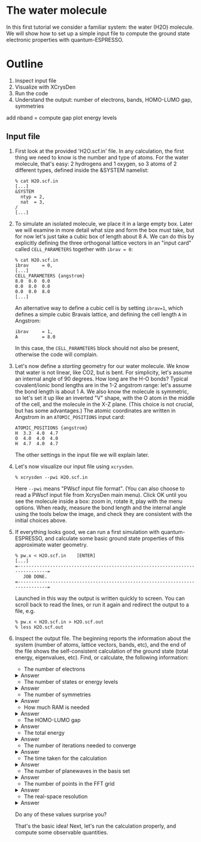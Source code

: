 # The water molecule

In this first tutorial we consider a familiar system: the water (H2O) molecule.
We will show how to set up a simple input file to compute the ground state electronic properties with quantum-ESPRESSO.

# Outline
  1. Inspect input file
  2. Visualize with XCrysDen
  3. Run the code
  4. Understand the output: number of electrons, bands, HOMO-LUMO gap, symmetries

add nband = compute gap
plot energy levels

## Input file

  1. First look at the provided 'H2O.scf.in' file. 
     In any calculation, the first thing we need to know is the number and type of atoms. 
     For the water molecule, that's easy: 2 hydrogens and 1 oxygen, so 3 atoms of 2 different types, 
     defined inside the &SYSTEM namelist:
     ```
     % cat H2O.scf.in
     [...]
     &SYSTEM
       ntyp = 2,
       nat  = 3,
     /
     [...]
     ```
  2. To simulate an isolated molecule, we place it in a large empty box. Later we will examine in more detail what size and form the box must take, but for now let's just take a cubic box of length about 8 A. We can do this by explicitly defining the three  orthogonal lattice vectors in an "input card" called `CELL_PARAMETERS` together with `ibrav = 0`:
     ```
     % cat H2O.scf.in
     ibrav     = 0,
     [...]
     CELL_PARAMETERS {angstrom}
     8.0  0.0  0.0
     0.0  8.0  0.0
     0.0  0.0  8.0
     [...]
     ```
     An alternative way to define a cubic cell is by setting `ibrav=1`, which defines a simple cubic Bravais lattice, and defining the cell length `A` in Angstrom:
     ```
     ibrav     = 1,
     A         = 8.0
     ```
     In this case, the `CELL_PARAMETERS` block should not also be present, otherwise the code will complain.

  3. Let's now define a *starting* geometry for our water molecule. 
     We know that water is not linear, like CO2, but is bent. For simplicity, let's assume an internal angle of 90 degrees.
     How long are the H-O bonds? Typical covalent/ionic bond lengths are in the 1-2 angstrom range: let's assume the bond length is about 1 A.
     We also know the molecule is symmetric, so let's set it up like an inverted "V" shape, with the O atom in the middle of the cell, and the molecule in the X-Z plane. (This choice is not crucial, but has some advantages.)
     The atomic coordinates are written in Angstrom in an `ATOMIC_POSITIONS` input card:
     ```
     ATOMIC_POSITIONS {angstrom}
     H  3.3  4.0  4.7    
     O  4.0  4.0  4.0    
     H  4.7  4.0  4.7  
     ```
     The other settings in the input file we will explain later. 

  4. Let's now visualize our input file using `xcrysden`.
     ```
     % xcrysden --pwi H2O.scf.in
     ```
     Here `--pwi` means "PWscf input file format". (You can also choose to read a PWscf input file from XcrysDen main menu).
     Click OK until you see the molecule inside a box: zoom in, rotate it, play with the menu options. 
     When ready, measure the bond length and the internal angle using the tools below the image, and check they are consistent with the initial choices above.

  5. If everything looks good, we can run a first simulation with quantum-ESPRESSO, and calculate some basic ground state properties of this approximate water geometry.
     ```
     % pw.x < H2O.scf.in    [ENTER]
     [...]
     =------------------------------------------------------------------------------=
        JOB DONE.
     =------------------------------------------------------------------------------=
     ```
     Launched in this way the output is written quickly to screen. You can scroll back to read the lines, or run it again and redirect the output to a file, e.g.
     ```
     % pw.x < H2O.scf.in > H2O.scf.out
     % less H2O.scf.out
     ```
  6. Inspect the output file. The beginning reports the information about the system (number of atoms, lattice vectors, bands, etc), and the end of the file shows the self-consistent calculation of the ground state (total energy, eigenvalues, etc). 
     Find, or calculate, the following information:

     * The number of electrons
     <details>
     <summary>Answer</summary>
     There are 8 electrons in our system. This is a little surprising, because O has 8 electrons in total, and H has 1, so we might expect 10 electrons. However, the 1s2 electrons in the O atom are accounted for in the pseudopotential, and we only consider the valence electrons (6 for O, and 1 for each H)
     </details>
     
     * The number of states or energy levels
     <details>
     <summary>Answer</summary>
     This is reported as the number of Kohn-Sham states: 6, and was defined in the input file (nbnd=6). 
     The default value for an insulator is nelec/2=number of occupied states (here, 4).
      </details>
      
     * The number of symmetries  
     <details>
     <summary>Answer</summary>
     The water molecule has four symmetry elements: the identity _E_, a twofold rotation axis C_2, and two vertical reflection planes sigma_{v}(xz) and sigma_{v}(yz). 
     These elements correspond to the four symmetry operations of the molecule, which define its C_{2v} point group. 
     </details>
     
     * How much RAM is needed
     <details>
     <summary>Answer</summary>
     `Estimated max dynamical RAM per process >      50.83 MB`
     </details>
     
     * The HOMO-LUMO gap
     <details>
     <summary>Answer</summary>
     `highest occupied, lowest unoccupied level (ev):    -6.9983   -1.0880`
     Thus the gap is 5.81eV. For comparison, the experimental value is 6.3eV.
     </details>
     
     * The total energy
     <details>
     <summary>Answer</summary>
     `!    total energy              =     -34.04117898 Ry`
     Note that it's easy to search for the final total energy value using grep:
     `% grep ! H2O.scf.out`
     Note that total energies are given in Rydberg atomic units: 1 Ry = 13.6057eV = 0.5 Ha
     </details>
     
     * The number of iterations needed to converge
     <details>
     <summary>Answer</summary>
     The self-consistent field (SCF) loop took 6 iterations to converge. You can track its progress towards convergence by grepping the total energy and its error (precision) at each iteration:
     ```
     % grep "total energy" H2O.scf.out
     % grep scf H2O.scf.out
     ```
     </details>
     
     * The time taken for the calculation
     <details>
     <summary>Answer</summary>
     `PWSCF        :      0.68s CPU      0.75s WALL`
     There are two times reported. The CPU time is the calculation time, and can change with the number of processors. The WALL time, is the "Wall clock" time and is the total run time, including time taken reading and writing to disk. You can also deduce it from the start and end times of the calculation:
     ```
     0_start % grep -e "starts on" -e "terminated on" pw.out     
     Program PWSCF v.6.7MaX starts on 29Oct2025 at 10: 7:20 
     This run was terminated on:  10: 7:20  29Oct2025    
     ```
     </details>
     
     * The number of planewaves in the basis set
     <details>
     <summary>Answer</summary>
     This information is found in these lines:
     ```
     G-vector sticks info
     --------------------
     sticks:   dense  smooth     PW     G-vecs:    dense   smooth      PW
     Sum        2917    2917    725               118265   118265   14771
     [...]
     Dense  grid:    59133 G-vectors     FFT dimensions: (  64,  64,  64)
     ```
     The number of planewaves needed to expand the _wavefunctions_ is 14771, while 59133 = 14771*4 is the number needed to expand the _charge density_.
     </details>

     * The number of points in the FFT grid
     <details>
     <summary>Answer</summary>
     `Dense  grid:    59133 G-vectors     FFT dimensions: (  64,  64,  64)`
     Our cubic cell in real space is described by a grid of 64x64x64.
     </details>

     * The real-space resolution
     <details>
     <summary>Answer</summary>
     Since the box length is 8A, the resolution in real space is 8A/64 = 0.125A, i.e. about 1/8 the length of the H-O bond.
     This resolution is determined by `ecutwfc`, and needs to be tested (see the next tutorial).
     </details>

     Do any of these values surprise you? 


     That's the basic idea! Next, let's run the calculation properly, and compute some observable quantities.
